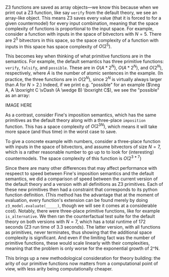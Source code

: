 Z3 functions are saved as array objects—we know this because when we print out a Z3 function, like say `verify` from the default theory, we see an array-like object. This means Z3 saves every value (that it is forced to for a given countermodel) for every input combination, meaning that the space complexity of functions is proportional to the input space. For example, consider a function with inputs in the space of bitvectors with $N=5$. There are $2^5$ bitvectors in this space, so the space complexity of a function with inputs in this space has space complexity of $O(2^5)$. 

This becomes key when thinking of what primitive functions are in the semantics. For example, the default semantics has three primitive functions: `verify`, `falsify`, and `possible`. These are in $O(A*2^N)$, $O(A*2^N)$, and $O(2^N)$, respectively, where $A$ is the number of atomic sentences in the example. (In practice, the three functions are in $O(2^N)$, since $2^N$ is virtually always larger than $A$ for $N>2$.) Indeed, if we print e.g. "possible" for an example ($\neg A, A \boxright C \vDash (A \wedge B) \boxright C$), we see the "possible" as an array:

IMAGE HERE

As a contrast, consider Fine's imposition semantics, which has the same primitives as the default theory along with a three-place `imposition` function. This has a space complexity of $O(2^{3N})$, which means it will take more space (and thus time) in the worst case to save. 

To give a concrete example with numbers, consider a three-place function with inputs in the space of bitvectors, and assume bitvectors of size $N=7$, which is a rather reasonable number to go up to to look for (interesting) countermodels. The space complexity of this function is $O(2^{3*7})$

Since there are many other differences that may affect performance with respeect to speed between Fine's imposition semantics and the default semantics, we did a comparison of speed between the current version of the default theory and a version with all definitions as Z3 primitives. Each of these new primitives then had a constraint that corresponds to its python function definition. (This method has the advantage that at the moment of evaluation, every function's extension can be found merely by doing `z3_model.evaluate(_____)`, though we will see it comes at a considerable cost). Notably, there were three-place primitive functions, like for example `is_alternative`. We then ran the counterfactual test suite for the default theory on both versions with $N=7$, which has a total runtime of 172 seconds (Z3 run time of 3.3 seconds). The latter version, with all functions as primitives, never terminates, thus showing that the additional space complexity is significant. And even if the limiting fact was the number of primitive functions, these would scale linearly with their complexities, meaning that the problem is only worse for the exponential growth of 2^N. 

This brings up a new methodological consideration for theory building: the arity of our primitive functions now matters from a computational point of view, with less arity being computationally cheaper. 